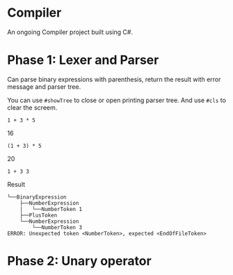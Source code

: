 # Compiler
An ongoing Compiler project built using C#.

# Phase 1: Lexer and Parser
Can parse binary expressions with parenthesis, return the result with error message and parser tree.

You can use `#showTree` to close or open printing parser tree.
And use `#cls` to clear the screem.
```
1 + 3 * 5
```
16
```
(1 + 3) * 5
```
20
```
1 + 3 3
```
Result
```
└──BinaryExpression
    ├──NumberExpression
    |   └──NumberToken 1
    ├──PlusToken
    └──NumberExpression
        └──NumberToken 3
ERROR: Unexpected token <NumberToken>, expected <EndOfFileToken>
```
# Phase 2: Unary operator
